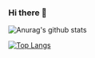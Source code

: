 ### Hi there 👋

![Anurag's github stats](https://github-readme-stats.vercel.app/api?username=Msgl)

[![Top Langs](https://github-readme-stats.vercel.app/api/top-langs/?username=Msgl)](https://github.com/msgl/github-readme-stats)
<!--
**Msgl/Msgl** is a ✨ _special_ ✨ repository because its `README.md` (this file) appears on your GitHub profile.

Here are some ideas to get you started:

- 🔭 I’m currently working on ...
- 🌱 I’m currently learning ...
- 👯 I’m looking to collaborate on ...
- 🤔 I’m looking for help with ...
- 💬 Ask me about ...
- 📫 How to reach me: ...
- 😄 Pronouns: ...
- ⚡ Fun fact: ...
-->
